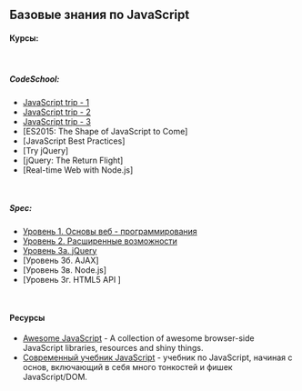 ## Базовые знания по JavaScript

#### Курсы:

&nbsp;

##### CodeSchool:
* [JavaScript trip - 1](link/codeschool/js-road-trip-1/ch1.md)
* [JavaScript trip - 2](link/codeschool/js-road-trip-2/ch1.md)
* [JavaScript trip - 3](link/codeschool/js-road-trip-3/ch1.md)
* [ES2015: The Shape of JavaScript to Come]
* [JavaScript Best Practices]
&nbsp;
* [Try jQuery]
* [jQuery: The Return Flight]
&nbsp;
* [Real-time Web with Node.js]

&nbsp;

##### Spec:
* [Уровень 1. Основы веб - программирования](link/specialist/level-1/ch1.md)
* [Уровень 2. Расширенные возможности](link/specialist/level-2/ch1.md)
* [Уровень 3а. jQuery](link/specialist/level-3/ch1.md)
* [Уровень 3б. AJAX]
* [Уровень 3в. Node.js]
* [Уровень 3г. HTML5 API ]

&nbsp;

#### Ресурсы
- [Awesome JavaScript](https://github.com/sorrycc/awesome-javascript) - A collection of awesome browser-side JavaScript libraries, resources and shiny things.
- [Современный учебник JavaScript](http://learn.javascript.ru/) - учебник по JavaScript, начиная с основ, включающий в себя много тонкостей и фишек JavaScript/DOM.


